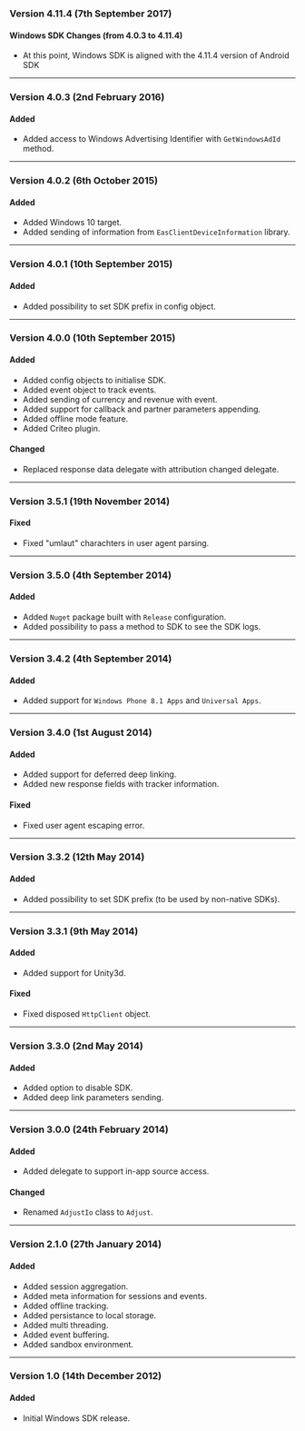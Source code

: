 ### Version 4.11.4 (7th September 2017)
#### Windows SDK Changes (from 4.0.3 to 4.11.4)
- At this point, Windows SDK is aligned with the 4.11.4 version of Android SDK

---

### Version 4.0.3 (2nd February 2016)
#### Added
- Added access to Windows Advertising Identifier with `GetWindowsAdId` method.

---

### Version 4.0.2 (6th October 2015)
#### Added
- Added Windows 10 target.
- Added sending of information from `EasClientDeviceInformation` library.

---

### Version 4.0.1 (10th September 2015)
#### Added
- Added possibility to set SDK prefix in config object.

---

### Version 4.0.0 (10th September 2015)
#### Added
- Added config objects to initialise SDK.
- Added event object to track events.
- Added sending of currency and revenue with event.
- Added support for callback and partner parameters appending.
- Added offline mode feature.
- Added Criteo plugin.

#### Changed
- Replaced response data delegate with attribution changed delegate.

---

### Version 3.5.1 (19th November 2014)
#### Fixed
- Fixed "umlaut" charachters in user agent parsing.

---

### Version 3.5.0 (4th September 2014)
#### Added
- Added `Nuget` package built with `Release` configuration.
- Added possibility to pass a method to SDK to see the SDK logs.

---

### Version 3.4.2 (4th September 2014)
#### Added
- Added support for `Windows Phone 8.1 Apps` and `Universal Apps`.

---

### Version 3.4.0 (1st August 2014)
#### Added
- Added support for deferred deep linking.
- Added new response fields with tracker information.

#### Fixed
- Fixed user agent escaping error.

---

### Version 3.3.2 (12th May 2014)
#### Added
- Added possibility to set SDK prefix (to be used by non-native SDKs).

---

### Version 3.3.1 (9th May 2014)
#### Added
- Added support for Unity3d.

#### Fixed
- Fixed disposed `HttpClient` object.

---

### Version 3.3.0 (2nd May 2014)
#### Added
- Added option to disable SDK.
- Added deep link parameters sending.

---

### Version 3.0.0 (24th February 2014)
#### Added
- Added delegate to support in-app source access.

#### Changed
- Renamed `AdjustIo` class to `Adjust`.

---

### Version 2.1.0 (27th January 2014)
#### Added
- Added session aggregation.
- Added meta information for sessions and events.
- Added offline tracking.
- Added persistance to local storage.
- Added multi threading.
- Added event buffering.
- Added sandbox environment.

---

### Version 1.0 (14th December 2012)
#### Added
- Initial Windows SDK release.
